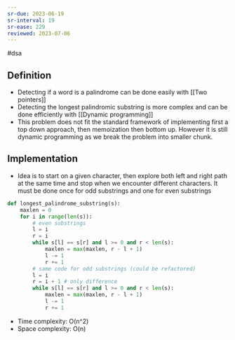 ```yaml
---
sr-due: 2023-06-19
sr-interval: 19
sr-ease: 229
reviewed: 2023-07-06
---
```


#dsa

## Definition

- Detecting if a word is a palindrome can be done easily with [[Two pointers]]
- Detecting the longest palindromic substring is more complex and can be done efficiently with [[Dynamic programming]]
- This problem does not fit the standard framework of implementing first a top down approach, then memoization then bottom up. However it is still dynamic programming as we break the problem into smaller chunk.

## Implementation

- Idea is to start on a given character, then explore both left and right path at the same time and stop when we encounter different characters. It must be done once for odd substrings and one for even substrings

```python
def longest_palindrome_substring(s):
	maxlen = 0
	for i in range(len(s)):
		# even substrings
		l = i
		r = i
		while s[l] == s[r] and l >= 0 and r < len(s):
			maxlen = max(maxlen, r - l + 1)
			l -= 1
			r += 1
		# same code for odd substrings (could be refactored)
		l = i
		r = i + 1 # only difference
		while s[l] == s[r] and l >= 0 and r < len(s):
			maxlen = max(maxlen, r - l + 1)
			l -= 1
			r += 1
```

- Time complexity: O(n^2)
- Space complexity: O(n)
